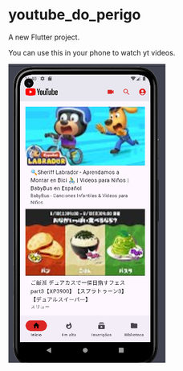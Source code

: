 # youtube_do_perigo

A new Flutter project.

You can use this in your phone to watch yt videos.

![img.png](img.png)
